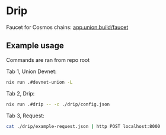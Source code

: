 # Drip

Faucet for Cosmos chains: [app.union.build/faucet]

[app.union.build/faucet]: https://app.union.build/faucet

## Example usage

Commands are ran from repo root

Tab 1, Union Devnet:
```sh
nix run .#devnet-union -L
```

Tab 2, Drip:
```sh
nix run .#drip -- -c ./drip/config.json
```

Tab 3, Request:
```sh
cat ./drip/example-request.json | http POST localhost:8000
```
